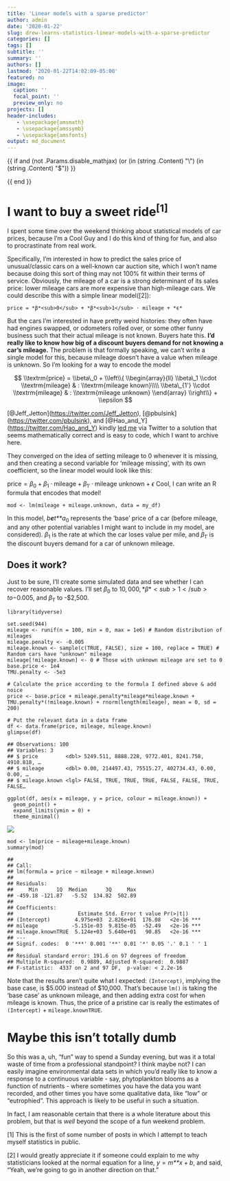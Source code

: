 ```yaml
---
title: 'Linear models with a sparse predictor'
author: admin
date: '2020-01-22'
slug: drew-learns-statistics-linear-models-with-a-sparse-predictor
categories: []
tags: []
subtitle: ''
summary: ''
authors: []
lastmod: '2020-01-22T14:02:09-05:00'
featured: no
image:
  caption: ''
  focal_point: ''
  preview_only: no
projects: []
header-includes:
   - \usepackage{amsmath}
   - \usepackage{amssymb}
   - \usepackage{amsfonts}
output: md_document
---
```

  
{{ if and (not .Params.disable_mathjax) (or (in (string .Content) "\\") (in (string .Content) "$")) }}
<script src="{{ "/js/math-code.js" | relURL }}"></script>
<script async src="{{ .Site.Params.MathJaxCDN | default "//cdnjs.cloudflare.com/ajax/libs" }}/mathjax/{{ .Site.Params.MathJaxVersion | default "2.7.5" }}/MathJax.js?config=TeX-MML-AM_CHTML"></script>
{{ end }}

I want to buy a sweet ride<sup>[1]</sup>
=============================

I spent some time over the weekend thinking about statistical models of
car prices, because I’m a Cool Guy and I do this kind of thing
for fun, and also to procrastinate from real work.

Specifically, I’m interested in how to predict the sales price of
unusual/classic cars on a well-known car auction site, which I won’t
name because doing this sort of thing may not 100% fit within their
terms of service. Obviously, the mileage of a car is a strong
determinant of its sales price: lower mileage cars are more expensive
than high-mileage cars. We could describe this with a simple linear
model([2]):

    price = *β*<sub>0</sub> + *β*<sub>1</sub> ⋅ mileage + *ϵ*

But the cars I’m interested in have pretty weird histories: they often
have had engines swapped, or odometers rolled over, or some other funny
business such that their actual mileage is not known. Buyers hate this.
**I’d really like to know how big of a discount buyers demand for not
knowing a car’s mileage.** The problem is that formally speaking, we
can’t write a single model for this, because mileage doesn’t have a
value when mileage is unknown. So I’m looking for a way to encode the
model

$$
\\textrm{price} = \\beta\_0 + \\left\\{
  \\begin{array}{ll} 
    \\beta\_1 \\cdot \\textrm{mileage} & : \\textrm{mileage known}\\\\
    \\beta\_{1'} \\cdot \\textrm{mileage} & : \\textrm{mileage unknown}  
    \\end{array} \\right\\} + \\epsilon
$$

\[@Jeff\_Jetton\](<a href="https://twitter.com/Jeff_Jetton" class="uri">https://twitter.com/Jeff_Jetton</a>),
\[@pbulsink\](<a href="https://twitter.com/pbulsink" class="uri">https://twitter.com/pbulsink</a>),
and
\[@Hao\_and\_Y\](<a href="https://twitter.com/Hao_and_Y" class="uri">https://twitter.com/Hao_and_Y</a>)
kindly [led
me](https://twitter.com/biogeobiochem/status/1219267790563151884) via
Twitter to a solution that seems mathematically correct and is easy to
code, which I want to archive here.

They converged on the idea of setting mileage to 0 whenever it is
missing, and then creating a second variable for ‘mileage missing’, with
its own coefficient, so the linear model would look like this:

price = *β*<sub>0</sub> + *β*<sub>1</sub> ⋅ mileage + *β*<sub>1′</sub> ⋅ mileage unknown + *ϵ*
 Cool, I can write an R formula that encodes that model!

    mod <- lm(mileage + mileage.unknown, data = my_df)

In this model, *b**e**t**a*<sub>0</sub> represents the ‘base’ price of a
car (before mileage, and any other potential variables I might want to
include in my model, are considered). *β*<sub>1</sub> is the rate at
which the car loses value per mile, and *β*<sub>1′</sub> is the discount
buyers demand for a car of unknown mileage.

Does it work?
-------------

Just to be sure, I’ll create some simulated data and see whether I can
recover reasonable values. I’ll set *β*<sub>0</sub> to $10,000,
*β*<sub>1</sub> to -$0.005, and *β*<sub>1′</sub> to -$2,500.

    library(tidyverse)

    set.seed(944)
    mileage <- runif(n = 100, min = 0, max = 1e6) # Random distribution of mileages
    mileage.penalty <- -0.005 
    mileage.known <- sample(c(TRUE, FALSE), size = 100, replace = TRUE) # Random cars have "unknown" mileage
    mileage[!mileage.known] <- 0 # Those with unknown mileage are set to 0
    base.price <- 1e4
    TMU.penalty <- -5e3

    # Calculate the price according to the formula I defined above & add noice
    price <- base.price + mileage.penalty*mileage*mileage.known + TMU.penalty*(!mileage.known) + rnorm(length(mileage), mean = 0, sd = 200)

    # Put the relevant data in a data frame
    df <- data.frame(price, mileage, mileage.known)
    glimpse(df)

    ## Observations: 100
    ## Variables: 3
    ## $ price         <dbl> 5249.511, 8888.228, 9772.401, 8241.758, 4910.818, …
    ## $ mileage       <dbl> 0.00, 214497.43, 75515.27, 402734.43, 0.00, 0.00, …
    ## $ mileage.known <lgl> FALSE, TRUE, TRUE, TRUE, FALSE, FALSE, TRUE, FALSE…

    ggplot(df, aes(x = mileage, y = price, colour = mileage.known)) + 
      geom_point() + 
      expand_limits(ymin = 0) + 
      theme_minimal()

![](944_blog_post_files/figure-markdown_strict/unnamed-chunk-2-1.png)

    mod <- lm(price ~ mileage+mileage.known)
    summary(mod)

    ## 
    ## Call:
    ## lm(formula = price ~ mileage + mileage.known)
    ## 
    ## Residuals:
    ##     Min      1Q  Median      3Q     Max 
    ## -459.18 -121.87   -5.52  134.82  502.89 
    ## 
    ## Coefficients:
    ##                     Estimate Std. Error t value Pr(>|t|)    
    ## (Intercept)        4.975e+03  2.826e+01  176.08   <2e-16 ***
    ## mileage           -5.151e-03  9.815e-05  -52.49   <2e-16 ***
    ## mileage.knownTRUE  5.124e+03  5.640e+01   90.85   <2e-16 ***
    ## ---
    ## Signif. codes:  0 '***' 0.001 '**' 0.01 '*' 0.05 '.' 0.1 ' ' 1
    ## 
    ## Residual standard error: 191.6 on 97 degrees of freedom
    ## Multiple R-squared:  0.9889, Adjusted R-squared:  0.9887 
    ## F-statistic:  4337 on 2 and 97 DF,  p-value: < 2.2e-16

Note that the results aren’t quite what I expected: `(Intercept)`,
implying the base case, is $5.000 instead of $10,000. That’s because
`lm()` is taking the ‘base case’ as unknown mileage, and then adding
extra cost for when mileage is known. Thus, the price of a pristine car
is really the estimates of `(Intercept)` + `mileage.knownTRUE`.

Maybe this isn’t totally dumb
=============================

So this was a, uh, “fun” way to spend a Sunday evening, but was it a
total waste of time from a professional standpoint? I think maybe not? I
can easily imagine environmental data sets in which you’d really like to
know a response to a continuous variable - say, phytoplankton blooms as
a function of nutrients - where sometimes you have the data you want
recorded, and other times you have some qualitative data, like “low” or
“eutrophied”. This approach is likely to be useful in such a situation.

In fact, I am reasonable certain that there is a whole literature about
this problem, but that is *well* beyond the scope of a fun weekend
problem.

[1] This is the first of some number of posts in which I attempt to
teach myself statistics in public.

[2] I would greatly appreciate it if someone could explain to me why
statisticians looked at the normal equation for a line,
*y* = *m**x* + *b*, and said, “Yeah, we’re going to go in another
direction on that.”
